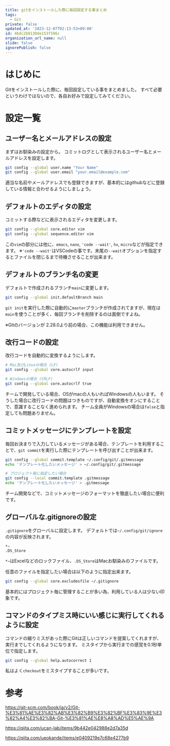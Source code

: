 ```yaml
---
title: gitをインストールした際に毎回設定する事まとめ
tags:
  - Git
private: false
updated_at: '2023-12-07T02:13:53+09:00'
id: 46dc2b8130de153f596c
organization_url_name: null
slide: false
ignorePublish: false
---
```

# はじめに
Gitをインストールした際に、毎回設定している事をまとめました。
すべて必要というわけではないので、各自お好みで設定してみてください。

# 設定一覧

## ユーザー名とメールアドレスの設定

まずはお馴染みの設定から。
コミットログとして表示されるユーザー名とメールアドレスを設定します。

```bash
git config --global user.name "Your Name"
git config --global user.email "your.email@example.com"
```

適当な名前やメールアドレスでも登録できますが、基本的にはgithubなどに登録している情報と合わせるようにしましょう。

## デフォルトのエディタの設定

コミットする際などに表示されるエディタを変更します。

```bash
git config --global core.editor vim
git config --global sequence.editor vim
```

この`vim`の部分には他に、`emacs`, `nano`, `'code --wait'`, `hx`, `micro`などが指定できます。
※`'code --wait'`はVSCodeの事です。末尾の`--wait`オプションを指定するとファイルを閉じるまで待機させることが出来ます。

## デフォルトのブランチ名の変更

デフォルトで作成されるブランチ`main`に変更します。

```bash
git config --global init.defaultBranch main
```
`git init`を実行した際に自動的に`master`ブランチが作成されてますが、現在は`main`を使うことが多く、毎回ブランチを削除するのは面倒ですよね。

※Gitのバージョンが 2.28.0より前の場合、この機能は利用できません。

## 改行コードの設定

改行コードを自動的に変換するようにします。

```bash
# Mac及びLinuxの場合 (LF)
git config --global core.autocrlf input

# Windowsの場合 (CRLF)
git config --global core.autocrlf true
```
チームで開発している場合、OSがmacの人もいればWindowsの人もいます。
そうした場合に改行コードの問題はつきものですが、自動変換をオンにすることで、意識することなく進められます。
チーム全員がWindowsの場合は`false`と指定しても問題ありません。


## コミットメッセージにテンプレートを設定

毎回お決まりで入力しているメッセージがある場合、テンプレートを利用することで、`git commit`を実行した際にテンプレートを呼び出すことが出来ます。

```bash
git config --global commit.template ~/.config/git/.gitmessage
echo 'テンプレート化したいメッセージ' > ~/.config/git/.gitmessage

# プロジェクト毎に指定したい場合
git config --local commit.template .gitmessage
echo 'テンプレート化したいメッセージ' > .gitmessage
```

チーム開発などで、コミットメッセージのフォーマットを徹底したい場合に便利です。

## グローバルな.gitignoreの設定

`.gitignore`をグローバルに設定します。
デフォルトでは`~/.config/git/ignore`の内容が反映されます。

```bash:~/.config/git/ignore
*~
.DS_Store
```
`*~`はExcelなどのロックファイル、`.DS_Store`はMacお馴染みのファイルです。


任意のファイルを指定したい場合は以下のように指定出来ます。

```bash
git config --global core.excludesfile ~/.gitignore
```

基本的にはプロジェクト毎に管理することが多い為、利用している人は少ない印象です。


## コマンドのタイプミス時にいい感じに実行してくれるように設定

コマンドの綴りミスがあった際にGitは正しいコマンドを提案してくれますが、実行までしてくれるようになります。
ミスタイプから実行までの感覚を0.1秒単位で指定します。

```bash
git config --global help.autocorrect 1
```
私はよく`checkout`をミスタイプすることが多いです。


# 参考

https://git-scm.com/book/ja/v2/Git-%E3%81%AE%E3%82%AB%E3%82%B9%E3%82%BF%E3%83%9E%E3%82%A4%E3%82%BA-Git-%E3%81%AE%E8%A8%AD%E5%AE%9A

https://qiita.com/ucan-lab/items/9b442e042988e2d7a35d

https://qiita.com/ueokande/items/e0409219e7c68e4277b9

